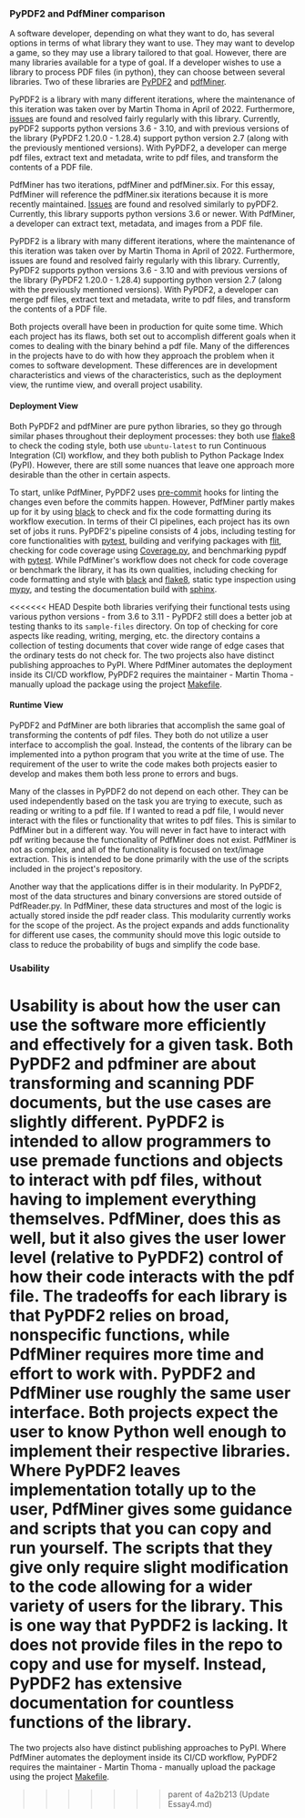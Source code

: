 ### PyPDF2 and PdfMiner comparison

A software developer, depending on what they want to do, has several options in terms of what library they want to use. They may want to develop a game, so they may use a library tailored to that goal. However, there are many libraries available for a type of goal. If a developer wishes to use a library to process PDF files (in python), they can choose between several libraries. Two of these libraries are [PyPDF2](https://github.com/py-pdf/PyPDF2) and [pdfMiner](https://github.com/pdfminer/pdfminer.six).

PyPDF2 is a library with many different iterations, where the maintenance of this iteration was taken over by Martin Thoma in April of 2022. Furthermore, [issues](https://github.com/py-pdf/PyPDF2/issues) are found and resolved fairly regularly with this library. Currently, pyPDF2 supports python versions 3.6 - 3.10, and with previous versions of the library (PyPDF2 1.20.0 - 1.28.4) support python version 2.7 (along with the previously mentioned versions). With PyPDF2, a developer can merge pdf files, extract text and metadata, write to pdf files, and transform the contents of a PDF file. 

PdfMiner has two iterations, pdfMiner and pdfMiner.six. For this essay, PdfMiner will reference the pdfMiner.six iterations because it is more recently maintained. [Issues](https://github.com/pdfminer/pdfminer.six/issues) are found and resolved similarly to pyPDF2. Currently, this library supports python versions 3.6 or newer. With PdfMiner, a developer can extract text, metadata, and images from a PDF file.  

PyPDF2 is a library with many different iterations, where the maintenance of this iteration was taken over by Martin Thoma in April of 2022. Furthermore, issues are found and resolved fairly regularly with this library. Currently, PyPDF2 supports python versions 3.6 - 3.10 and with previous versions of the library (PyPDF2 1.20.0 - 1.28.4) supporting python version 2.7 (along with the previously mentioned versions). With PyPDF2, a developer can merge pdf files, extract text and metadata, write to pdf files, and transform the contents of a PDF file. 

Both projects overall have been in production for quite some time. Which each project has its flaws, both set out to accomplish different goals when it comes to dealing with the binary behind a pdf file. Many of the differences in the projects have to do with how they approach the problem when it comes to software development. These differences are in development characteristics and views of the characteristics, such as the deployment view, the runtime view, and overall project usability.

#### Deployment View 
Both PyPDF2 and pdfMiner are pure python libraries, so they go through similar phases throughout their deployment processes: they both use [flake8](https://flake8.pycqa.org/en/latest/) to check the coding style, both use `ubuntu-latest` to run Continuous Integration (CI) workflow, and they both publish to Python Package Index (PyPI). However, there are still some nuances that leave one approach more desirable than the other in certain aspects.  

To start, unlike PdfMiner, PyPDF2 uses [pre-commit](https://pre-commit.com/) hooks for linting the changes even before the commits happen. However, PdfMiner partly makes up for it by using [black](https://black.readthedocs.io/en/stable/) to check and fix the code formatting during its workflow execution. In terms of their CI pipelines, each project has its own set of jobs it runs. PyPDF2's pipeline consists of 4 jobs, including testing for core functionalities with [pytest](https://docs.pytest.org/en/7.2.x/), building and verifying packages with [flit](https://flit.pypa.io/en/stable/), checking for code coverage using [Coverage.py](https://coverage.readthedocs.io/en/6.5.0/), and benchmarking pypdf with [pytest](https://docs.pytest.org/en/7.2.x/). While PdfMiner's workflow does not check for code coverage or benchmark the library, it has its own qualities, including checking for code formatting and style with [black](https://black.readthedocs.io/en/stable/) and [flake8](https://flake8.pycqa.org/en/latest/), static type inspection using [mypy](http://mypy-lang.org/), and testing the documentation build with [sphinx](https://www.sphinx-doc.org/en/master/index.html).  

<<<<<<< HEAD
Despite both libraries verifying their functional tests using various python versions - from 3.6 to 3.11 - PyPDF2 still does a better job at testing thanks to its `sample-files` directory. On top of checking for core aspects like reading, writing, merging, etc. the directory contains a collection of testing documents that cover wide range of edge cases that the ordinary tests do not check for. The two projects also have distinct publishing approaches to PyPI. Where PdfMiner automates the deployment inside its CI/CD workflow, PyPDF2 requires the maintainer - Martin Thoma - manually upload the package using the project [Makefile](https://github.com/py-pdf/PyPDF2/blob/main/Makefile). 

#### Runtime View
PyPDF2 and PdfMiner are both libraries that accomplish the same goal of transforming the contents of pdf files. They both do not utilize a user interface to accomplish the goal. Instead, the contents of the library can be implemented into a python program that you write at the time of use. The requirement of the user to write the code makes both projects easier to develop and makes them both less prone to errors and bugs.

Many of the classes in PyPDF2 do not depend on each other. They can be used independently based on the task you are trying to execute, such as reading or writing to a pdf file. If I wanted to read a pdf file, I would never interact with the files or functionality that writes to pdf files. This is similar to PdfMiner but in a different way. You will never in fact have to interact with pdf writing because the functionality of PdfMiner does not exist. PdfMiner is not as complex, and all of the functionality is focused on text/image extraction. This is intended to be done primarily with the use of the scripts included in the project's repository.

Another way that the applications differ is in their modularity. In PyPDF2, most of the data structures and binary conversions are stored outside of PdfReader.py. In PdfMiner, these data structures and most of the logic is actually stored inside the pdf reader class. This modularity currently works for the scope of the project. As the project expands and adds functionality for different use cases, the community should move this logic outside to class to reduce the probability of bugs and simplify the code base.

### Usability
Usability is about how the user can use the software more efficiently and effectively for a given task. Both PyPDF2 and pdfminer are about transforming and scanning PDF documents, but the use cases are slightly different. PyPDF2 is intended to allow programmers to use premade functions and objects to interact with pdf files, without having to implement everything themselves. PdfMiner, does this as well, but it also gives the user lower level (relative to PyPDF2) control of how their code interacts with the pdf file. The tradeoffs for each library is that PyPDF2 relies on broad, nonspecific functions, while PdfMiner requires more time and effort to work with. PyPDF2 and PdfMiner use roughly the same user interface. Both projects expect the user to know Python well enough to implement their respective libraries. Where PyPDF2 leaves implementation totally up to the user, PdfMiner gives some guidance and scripts that you can copy and run yourself. The scripts that they give only require slight modification to the code allowing for a wider variety of users for the library. This is one way that PyPDF2 is lacking. It does not provide files in the repo to copy and use for myself. Instead, PyPDF2 has extensive documentation for countless functions of the library.
=======
The two projects also have distinct publishing approaches to PyPI. Where PdfMiner automates the deployment inside its CI/CD workflow, PyPDF2 requires the maintainer - Martin Thoma - manually upload the package using the project [Makefile](https://github.com/py-pdf/PyPDF2/blob/main/Makefile).
>>>>>>> parent of 4a2b213 (Update Essay4.md)
